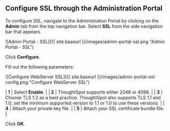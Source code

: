 ## Configure SSL through the Administration Portal
To configure SSL, navigate to the Administration Portal by clicking on the **Admin** tab from the top navigation bar. Select **SSL** from the side navigation bar that appears.

![Admin Portal - SSL]({{ site.baseurl }}/images/admin-portal-ssl.png "Admin Portal - SSL")

Click **Configure**.

Fill out the following parameters:

![Configure WebServer SSL]({{ site.baseurl }}/images/admin-portal-ssl-config.png "Configure WebServer SSL")

| **1** | Select **Enable**. |
| **2** | ThoughtSpot supports either 2048 or 4096. |
| **3** | Choose TLS 1.2 as a best practice. ThoughtSpot also supports TLS 1.1 and 1.0; set the minimum supported version to 1.1 or 1.0 to use these versions. |
| **4** | Attach your private key file. |
| **5** | Attach your SSL certificate bundle file. |

Click **OK**.
